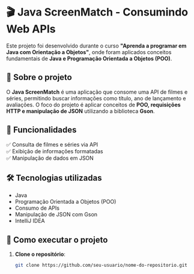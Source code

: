 # 🎬 Java ScreenMatch - Consumindo Web APIs

Este projeto foi desenvolvido durante o curso **"Aprenda a programar em Java com Orientação a Objetos"**, onde foram aplicados conceitos fundamentais de **Java e Programação Orientada a Objetos (POO)**.

## 📖 Sobre o projeto
O **Java ScreenMatch** é uma aplicação que consome uma API de filmes e séries, permitindo buscar informações como título, ano de lançamento e avaliações. O foco do projeto é aplicar conceitos de **POO, requisições HTTP e manipulação de JSON** utilizando a biblioteca **Gson**.

## 🚀 Funcionalidades
✅ Consulta de filmes e séries via API  
✅ Exibição de informações formatadas  
✅ Manipulação de dados em JSON  

## 🛠️ Tecnologias utilizadas
- Java  
- Programação Orientada a Objetos (POO)  
- Consumo de APIs  
- Manipulação de JSON com Gson  
- IntelliJ IDEA  

## 🔗 Como executar o projeto
1. **Clone o repositório**:
   ```sh
   git clone https://github.com/seu-usuario/nome-do-repositorio.git
